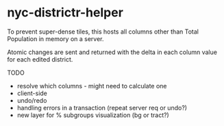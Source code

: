 # nyc-districtr-helper

To prevent super-dense tiles, this hosts all columns other than Total Population
in memory on a server.

Atomic changes are sent and returned with the delta in each column value for each
edited district.

TODO

- resolve which columns - might need to calculate one
- client-side
- undo/redo
- handling errors in a transaction (repeat server req or undo?)
- new layer for % subgroups visualization (bg or tract?)
